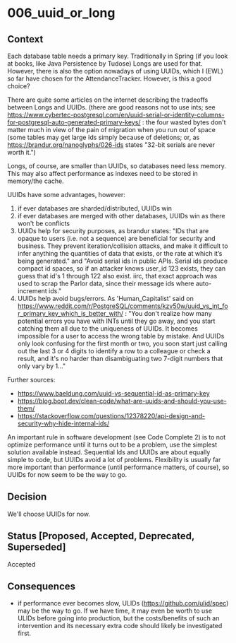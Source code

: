 # 006_uuid_or_long

## Context

Each database table needs a primary key. Traditionally in Spring (if you look at books, like Java Persistence by Tudose) Longs are used for that. However, there is also the option nowadays of using UUIDs, which I (EWL) so far have chosen for the AttendanceTracker. However, is this a good choice?

There are quite some articles on the internet describing the tradeoffs between Longs and UUIDs. (there are good reasons not to use ints; see https://www.cybertec-postgresql.com/en/uuid-serial-or-identity-columns-for-postgresql-auto-generated-primary-keys/ : the four wasted bytes don't matter much in view of the pain of migration when you run out of space (some tables may get large Ids simply because of deletions; or, as https://brandur.org/nanoglyphs/026-ids states "32-bit serials are never worth it.")

Longs, of course, are smaller than UUIDs, so databases need less memory. This may also affect performance as indexes need to be stored in memory/the cache.

UUIDs have some advantages, however:

1. if ever databases are sharded/distributed, UUIDs win
2. if ever databases are merged with other databases, UUIDs win as there won't be conflicts
3. UUIDs help for security purposes, as brandur states: "IDs that are opaque to users (i.e. not a sequence) are beneficial for security and business. They prevent iteration/collision attacks, and make it difficult to infer anything the quantities of data that exists, or the rate at which it’s being generated." and "Avoid serial ids in public APIs. Serial ids produce compact id spaces, so if an attacker knows user_id 123 exists, they can guess that id's 1 through 122 also exist. iirc, that exact approach was used to scrap the Parlor data, since their message ids where auto-increment ids."
4. UUIDs help avoid bugs/errors. As 'Human_Capitalist' said on https://www.reddit.com/r/PostgreSQL/comments/kzv50w/uuid_vs_int_for_primary_key_which_is_better_with/ : "You don't realize how many potential errors you have with INTs until they go away, and you start catching them all due to the uniqueness of UUIDs. It becomes impossible for a user to access the wrong table by mistake. And UUIDs only look confusing for the first month or two, you soon start just calling out the last 3 or 4 digits to identify a row to a colleague or check a result, and it's no harder than disambiguating two 7-digit numbers that only vary by 1..."

Further sources:

- https://www.baeldung.com/uuid-vs-sequential-id-as-primary-key
- https://blog.boot.dev/clean-code/what-are-uuids-and-should-you-use-them/
- https://stackoverflow.com/questions/12378220/api-design-and-security-why-hide-internal-ids/

An important rule in software development (see Code Complete 2) is to not optimize performance until it turns out to be a problem, use the simplest solution available instead. Sequential Ids and UUIDs are about equally simple to code, but UUIDs avoid a lot of problems. Flexibility is usually far more important than performance (until performance matters, of course), so UUIDs for now seem to be the way to go.

## Decision

We'll choose UUIDs for now.

## Status [Proposed, Accepted, Deprecated, Superseded]

Accepted

## Consequences

- if performance ever becomes slow, ULIDs (https://github.com/ulid/spec) may be the way to go. If we have time, it may even be worth to use ULIDs before going into production, but the costs/benefits of such an intervention and its necessary extra code should likely be investigated first.
